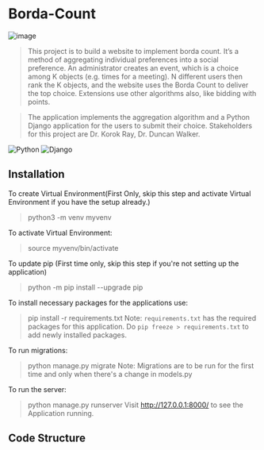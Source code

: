 # Borda-Count
![image](https://user-images.githubusercontent.com/28890884/138312855-99d746a4-bb9a-4396-9f87-1e7908a36284.png)

> This project is to build a website to implement borda count.  It’s a method of aggregating individual preferences into a social preference.  An administrator creates an event, which is a choice among K objects (e.g. times for a meeting). N different users then rank the K objects, and the website uses the Borda Count to deliver the top choice. Extensions use other algorithms also, like bidding with points.

>The application implements the aggregation algorithm and a Python Django application for the users to submit their choice. Stakeholders for this project are Dr. Korok Ray, Dr. Duncan Walker.

![Python](https://img.shields.io/badge/Python-FFD43B?style=for-the-badge&logo=python&logoColor=darkgreen) ![Django](https://img.shields.io/badge/Django-0b4b33?style=for-the-badge&logo=Django&logoColor=white)

## Installation

To create Virtual Environment(First Only, skip this step and activate Virtual Environment if you have the setup already.)
> python3 -m venv myvenv

To activate Virtual Environment:
> source myvenv/bin/activate

To update pip (First time only, skip this step if you're not setting up the application)
> python -m pip install --upgrade pip

To install necessary packages for the applications use:
> pip install -r requirements.txt
Note: `requirements.txt` has the required packages for this application. Do `pip freeze > requirements.txt` to add newly installed packages.

To run migrations:
> python manage.py migrate
Note: Migrations are to be run for the first time and only when there's a change in models.py

To run the server:
> python manage.py runserver
Visit http://127.0.0.1:8000/ to see the Application running.

## Code Structure

